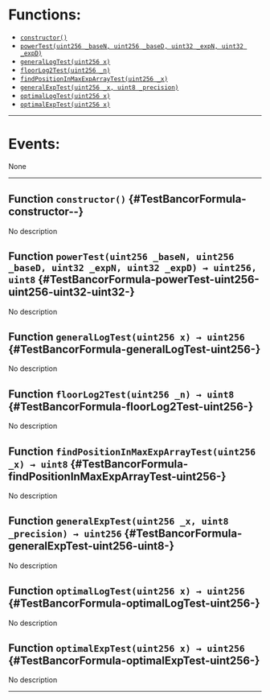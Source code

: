 

# Functions:
- [`constructor()`](#TestBancorFormula-constructor--)
- [`powerTest(uint256 _baseN, uint256 _baseD, uint32 _expN, uint32 _expD)`](#TestBancorFormula-powerTest-uint256-uint256-uint32-uint32-)
- [`generalLogTest(uint256 x)`](#TestBancorFormula-generalLogTest-uint256-)
- [`floorLog2Test(uint256 _n)`](#TestBancorFormula-floorLog2Test-uint256-)
- [`findPositionInMaxExpArrayTest(uint256 _x)`](#TestBancorFormula-findPositionInMaxExpArrayTest-uint256-)
- [`generalExpTest(uint256 _x, uint8 _precision)`](#TestBancorFormula-generalExpTest-uint256-uint8-)
- [`optimalLogTest(uint256 x)`](#TestBancorFormula-optimalLogTest-uint256-)
- [`optimalExpTest(uint256 x)`](#TestBancorFormula-optimalExpTest-uint256-)

---

# Events:
None

---

## Function `constructor()` {#TestBancorFormula-constructor--}
No description
## Function `powerTest(uint256 _baseN, uint256 _baseD, uint32 _expN, uint32 _expD) → uint256, uint8` {#TestBancorFormula-powerTest-uint256-uint256-uint32-uint32-}
No description
## Function `generalLogTest(uint256 x) → uint256` {#TestBancorFormula-generalLogTest-uint256-}
No description
## Function `floorLog2Test(uint256 _n) → uint8` {#TestBancorFormula-floorLog2Test-uint256-}
No description
## Function `findPositionInMaxExpArrayTest(uint256 _x) → uint8` {#TestBancorFormula-findPositionInMaxExpArrayTest-uint256-}
No description
## Function `generalExpTest(uint256 _x, uint8 _precision) → uint256` {#TestBancorFormula-generalExpTest-uint256-uint8-}
No description
## Function `optimalLogTest(uint256 x) → uint256` {#TestBancorFormula-optimalLogTest-uint256-}
No description
## Function `optimalExpTest(uint256 x) → uint256` {#TestBancorFormula-optimalExpTest-uint256-}
No description

---

